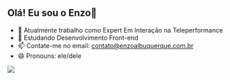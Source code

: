 ## Olá! Eu sou o Enzo👋

- 🔭 Atualmente trabalho como Expert Em Interação na Teleperformance
- 🌱 Estudando Desenvolvimento Front-end
- 📫 Contate-me no email: contato@enzoalbuquerque.com.br
- 😄 Pronouns: ele/dele

<picture>
<source 
  srcset="https://github-readme-stats.vercel.app/api?username=oenzoalbuquerque&show_icons=true&theme=radical"
  media="(prefers-color-scheme: dark)"
/>
<source
  srcset="https://github-readme-stats.vercel.app/api?username=oenzoalbuquerque&show_icons=true"
  media="(prefers-color-scheme: light), (prefers-color-scheme: no-preference)"
/>
<img src="https://github-readme-stats.vercel.app/api?username=oenzoalbuquerque&show_icons=true" />
</picture>
